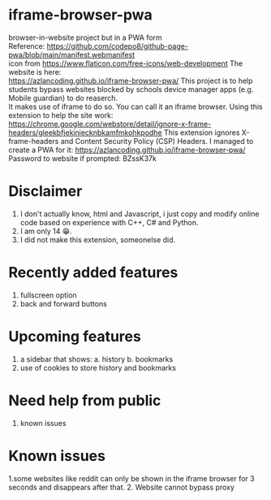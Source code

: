# iframe-browser-pwa
browser-in-website project but in a PWA form  
Reference: https://github.com/codepo8/github-page-pwa/blob/main/manifest.webmanifest  
icon from https://www.flaticon.com/free-icons/web-development 
The website is here:  
https://azlancoding.github.io/iframe-browser-pwa/ 
This project is to help students bypass websites blocked by schools device manager apps (e.g. Mobile guardian) to do reaserch.  
It makes use of iframe to do so. You can call it an iframe browser. 
Using this extension to help the site work: https://chrome.google.com/webstore/detail/ignore-x-frame-headers/gleekbfjekiniecknbkamfmkohkpodhe 
This extension ignores X-frame-headers and Content Security Policy (CSP) Headers. 
I managed to create a PWA for it: https://azlancoding.github.io/iframe-browser-pwa/ 
Password to website if prompted: BZssK37k 
# Disclaimer
1. I don't actually know, html and Javascript, i just copy and modify online code based on experience with C++, C# and Python.  
2. I am only 14 😁. 
3. I did not make this extension, someonelse did. 
# Recently added features 
1. fullscreen option
2. back and forward buttons
# Upcoming features
1. a sidebar that shows:
  a. history
  b. bookmarks
2. use of cookies to store history and bookmarks
# Need help from public
1. known issues
# Known issues
1.some websites like reddit can only be shown in the iframe browser for 3 seconds and disappears after that.
2. Website cannot bypass proxy
